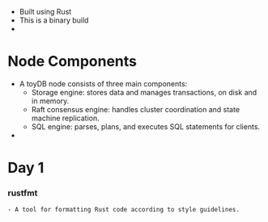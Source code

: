 - Built using Rust
- This is a binary build
-
# Node Components
- A toyDB node consists of three main components:
	- Storage engine: stores data and manages transactions, on disk and in memory.
	- Raft consensus engine: handles cluster coordination and state machine replication.
	- SQL engine: parses, plans, and executes SQL statements for clients.
-
# Day 1
### rustfmt
	- A tool for formatting Rust code according to style guidelines.
